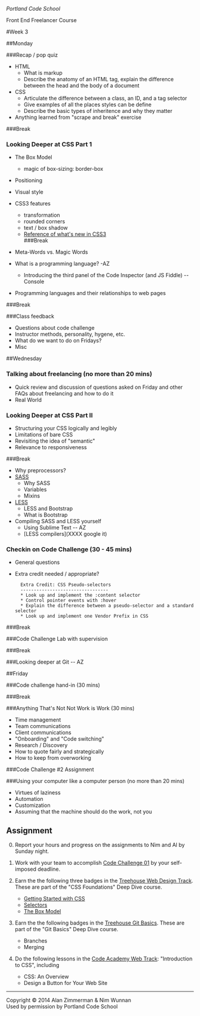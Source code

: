 *Portland Code School*

Front End Freelancer Course


#Week 3

##Monday


###Recap / pop quiz
	
* HTML
	* 	What is markup
	*	Describe the anatomy of an HTML tag, explain the difference between the head and the body of a document
* CSS
	* Articulate the difference between a class, an ID, and a tag selector
	* Give examples of all the places styles can be define
	* Describe the basic types of inheritence and why they matter
* Anything learned from "scrape and break" exercise 		

###Break

### Looking Deeper at CSS Part 1


* The Box Model
	* magic of box-sizing: border-box
* Positioning
* Visual style
* CSS3 features
	* transformation
	* rounded corners
	* text / box shadow 
	* [Reference of what's new in CSS3](XXXX)	
###Break

* Meta-Words vs. Magic Words
* What is a programming language? -AZ
	* Introducing the third panel of the Code Inspector (and JS Fiddle) -- Console
* Programming languages and their relationships to web pages

###Break

###Class feedback

* Questions about code challenge
* Instructor methods, personality, hygene, etc.
* What do we want to do on Fridays?
* Misc

##Wednesday

### Talking about freelancing (no more than 20 mins)
* Quick review and discussion of questions asked on Friday and other FAQs about freelancing and how to do it
* Real World 

### Looking Deeper at CSS Part II
* Structuring your CSS logically and legibly
* Limitations of bare CSS
* Revisiting the idea of "semantic"
* Relevance to responsiveness
	
###Break
* Why preprocessors?
* [SASS](http://sass-lang.com/)
	* Why SASS
	* Variables
	* Mixins
* [LESS](http://lesscss.org/)
	* LESS and Bootstrap
	* What is Bootstrap 
* Compiling SASS and LESS yourself
	* Using Sublime Text -- AZ
	* [LESS compilers](XXXX google it)

### Checkin on Code Challenge (30 - 45 mins)
* General questions
* Extra credit needed / appropriate?

		Extra Credit: CSS Pseudo-selectors
		---------------------------------
		* Look up and implement the :content selector
		* Control pointer events with :hover
		* Explain the difference between a pseudo-selector and a standard selector
		* Look up and implement one Vendor Prefix in CSS

###Break

###Code Challenge Lab with supervision

###Break

###Looking deeper at Git -- AZ


##Friday
 
###Code challenge hand-in (30 mins)

###Break

###Anything That's Not Not Work is Work (30 mins)
* Time management
* Team communications
* Client communications
* "Onboarding" and "Code switching"
* Research / Discovery
* How to quote fairly and strategically
* How to keep from overworking


###Code Challenge #2 Assignment

###Using your computer like a computer person (no more than 20 mins)
* Virtues of laziness
* Automation
* Customization
* Assuming that the machine should do the work, not you

## Assignment

 
0. Report your hours and progress on the assignments to Nìm and Al by Sunday night.
 
0. Work with your team to accomplish [Code Challenge 01](../code_challenge_01/code_challenge_01_instructions.md) by your self-imposed deadline.
 
0. Earn the the following three badges in the [Treehouse Web Design Track](http://teamtreehouse.com/tracks/web-design). These are part of the "CSS Foundations" Deep Dive course. 

	* [Getting Started with CSS](http://teamtreehouse.com/library/css-foundations#getting-started-with-css)
	* [Selectors](http://teamtreehouse.com/library/css-foundations#selectors)
	* [The Box Model](http://teamtreehouse.com/library/css-foundations#the-box-model)
 
0. Earn the the following badges in the [Treehouse Git Basics](http://teamtreehouse.com/library/git-basics). These are part of the "Git Basics" Deep Dive course. 

	* Branches
	* Merging
 
0. Do the following lessons in the [Code Academy Web Track](http://www.codecademy.com/tracks/web): "Introduction to CSS", including
	* CSS: An Overview
	* Design a Button for Your Web Site

<hr />
Copyright © 2014 Alan Zimmerman & Nìm Wunnan<br />
Used by permission by Portland Code School
